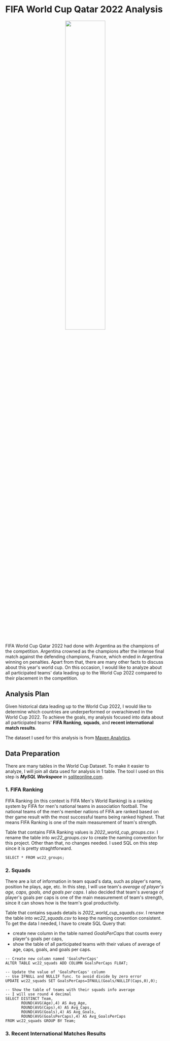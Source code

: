 # FIFA World Cup Qatar 2022 Analysis

<p align="center">
<img width=50% height=50% src="https://digitalhub.fifa.com/transform/cc8d9b5b-18a8-4d34-9427-657dd2725e7f/small_icon-wc-selected?io=transform:fill&quality=75">
</p>

FIFA World Cup Qatar 2022 had done with Argentina as the champions of the competition. Argentina crowned as the champions after the intense final match against the defending champions, France, which ended in Argentina winning on penalties. Apart from that, there are many other facts to discuss about this year's world cup. On this occasion, I would like to analyze about all participated teams' data leading up to the World Cup 2022 compared to their placement in the competition.

## Analysis Plan

Given historical data leading up to the World Cup 2022, I would like to determine which countries are underperformed or overachieved in the World Cup 2022. To achieve the goals, my analysis focused into data about all participated teams' **FIFA Ranking**, **squads**, and **recent international match results**.

The dataset I used for this analysis is from [Maven Analytics](https://www.mavenanalytics.io/data-playground).

## Data Preparation

There are many tables in the World Cup Dataset. To make it easier to analyze, I will join all data used for analysis in 1 table. The tool I used on this step is ***MySQL Workspace*** in [sqliteonline.com](https://sqliteonline.com/).

### 1. FIFA Ranking

FIFA Ranking (in this context is FIFA Men's World Ranking) is a ranking system by FIFA for men's national teams in association football. The national teams of the men's member nations of FIFA are ranked based on ther game result with the most successful teams being ranked highest. That means FIFA Ranking is one of the main measurement of team's strength.

Table that contains FIFA Ranking values is *2022_world_cup_groups.csv*. I rename the table into *wc22_groups.csv* to create the naming convention for this project. Other than that, no changes needed. I used SQL on this step since it is pretty straghtforward.
```
SELECT * FROM wc22_groups;
```

### 2. Squads

There are a lot of information in team squad's data, such as player's name, position he plays, age, etc. In this step, I will use team's *average of player's age, caps, goals, and goals per caps*. I also decided that team's average of player's goals per caps is one of the main measurement of team's strength, since it can shows how is the team's goal productivity.

Table that contains squads details is *2022_world_cup_squads.csv*. I rename the table into *wc22_squads.csv* to keep the naming convention consistent. To get the data I needed, I have to create SQL Query that:

- create new column in the table named *GoalsPerCaps* that counts every player's goals per caps,
- show the table of all participated teams with their values of average of age, caps, goals, and goals per caps.
```
-- Create new column named 'GoalsPerCaps'
ALTER TABLE wc22_squads ADD COLUMN GoalsPerCaps FLOAT;

-- Update the value of 'GoalsPerCaps' column
-- Use IFNULL and NULLIF func. to avoid divide by zero error
UPDATE wc22_squads SET GoalsPerCaps=IFNULL(Goals/NULLIF(Caps,0),0);

-- Show the table of teams with their squads info average
-- I will use round 4 decimal
SELECT DISTINCT Team,
       ROUND(AVG(Age),4) AS Avg_Age,
       ROUND(AVG(Caps),4) AS Avg_Caps,
       ROUND(AVG(Goals),4) AS Avg_Goals,
       ROUND(AVG(GoalsPerCaps),4) AS Avg_GoalsPerCaps
FROM wc22_squads GROUP BY Team;
```

### 3. Recent International Matches Results
